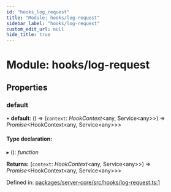 ```yaml
---
id: "hooks_log_request"
title: "Module: hooks/log-request"
sidebar_label: "hooks/log-request"
custom_edit_url: null
hide_title: true
---
```


# Module: hooks/log-request

## Properties

### default

• **default**: () => (`context`: *HookContext*<any, Service<any\>\>) => *Promise*<HookContext<any, Service<any\>\>\>

#### Type declaration:

▸ (): *function*

**Returns:** (`context`: *HookContext*<any, Service<any\>\>) => *Promise*<HookContext<any, Service<any\>\>\>

Defined in: [packages/server-core/src/hooks/log-request.ts:1](https://github.com/xr3ngine/xr3ngine/blob/7e8e151f1/packages/server-core/src/hooks/log-request.ts#L1)
